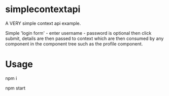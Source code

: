 # simplecontextapi
A VERY simple context api example.

Simple 'login form' - enter username - password is optional then click submit, details are then passed to context which are then consumed by any component in the <App> component tree such as the profile component.

# Usage

npm i

npm start





